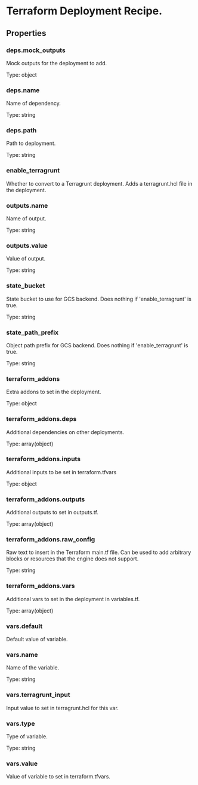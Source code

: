 # Terraform Deployment Recipe.

## Properties

### deps.mock_outputs

Mock outputs for the deployment to add.


Type: object

### deps.name

Name of dependency.


Type: string

### deps.path

Path to deployment.


Type: string

### enable_terragrunt

Whether to convert to a Terragrunt deployment. Adds a terragrunt.hcl file in the deployment.




### outputs.name

Name of output.


Type: string

### outputs.value

Value of output.


Type: string

### state_bucket

State bucket to use for GCS backend. Does nothing if 'enable_terragrunt' is true.


Type: string

### state_path_prefix

Object path prefix for GCS backend. Does nothing if 'enable_terragrunt' is true.


Type: string

### terraform_addons

Extra addons to set in the deployment.


Type: object

### terraform_addons.deps

Additional dependencies on other deployments.


Type: array(object)

### terraform_addons.inputs

Additional inputs to be set in terraform.tfvars


Type: object

### terraform_addons.outputs

Additional outputs to set in outputs.tf.


Type: array(object)

### terraform_addons.raw_config

Raw text to insert in the Terraform main.tf file.
Can be used to add arbitrary blocks or resources that the engine does not support.



Type: string

### terraform_addons.vars

Additional vars to set in the deployment in variables.tf.


Type: array(object)

### vars.default

Default value of variable.




### vars.name

Name of the variable.


Type: string

### vars.terragrunt_input

Input value to set in terragrunt.hcl for this var.




### vars.type

Type of variable.


Type: string

### vars.value

Value of variable to set in terraform.tfvars.





